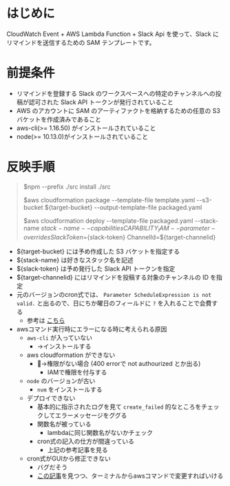 # はじめに 

CloudWatch Event + AWS Lambda Function + Slack Api を使って、Slack にリマインドを送信するための SAM テンプレートです。

# 前提条件  

* リマインドを登録する Slack のワークスペースへの特定のチャンネルへの投稿が認可された Slack API トークンが発行されていること  
* AWS のアカウントに SAM のアーティファクトを格納するための任意の S3 バケットを作成済みであること  
* aws-cli(>= 1.16.50) がインストールされていること  
* node(>= 10.13.0)がインストールされていること  

# 反映手順  

> $npm --prefix ./src install ./src  
> 
> $aws cloudformation package --template-file template.yaml --s3-bucket ${target-bucket} --output-template-file packaged.yaml  
>  
> $aws cloudformation deploy --template-file packaged.yaml --stack-name ${stack-name} --capabilities CAPABILITY_IAM --parameter-overrides SlackToken=${slack-token} ChannelId=${target-channelid}

* ${target-bucket} には予め作成した S3 バケットを指定する
* ${stack-name} は好きなスタック名を記述
* ${slack-token} は予め発行した Slack API トークンを指定  
* ${target-channelid} にはリマインドを投稿する対象のチャンネルの ID を指定
* 元のバージョンのcron式では、 `Parameter ScheduleExpression is not valid.` と出るので、日にちか曜日のフィールドに `?` を入れることで会費する
  * 参考は [こちら](https://www.kabegiwablog.com/entry/2018/05/23/100000)
* awsコマンド実行時にエラーになる時に考えられる原因
  *  `aws-cli` が入っていない
     *  →インストールする
  *  aws cloudformation ができない
     *  →権限がない場合 (400 errorで not authourized とか出る)
        *  IAMで権限を付与する
  *  `node` のバージョンが古い
     *  `nvm` をインストールする
  *  デプロイできない
     *  基本的に指示されたログを見て `create_failed` 的なところをチェックしてエラーメッセージをググる
     *  関数名が被っている
        *  lambdaに同じ関数名がないかチェック
     *  cron式の記入の仕方が間違っている
        *  上記の参考記事を見る
  *  cron式がGUIから修正できない
     *  バグだそう
     *  [この記事](https://github.com/concurrencylabs/aws-pricing-tools/issues/8)を見つつ、ターミナルからawsコマンドで変更すればいける
